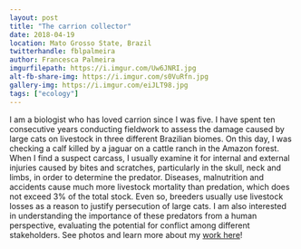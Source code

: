 ```yaml
---
layout: post
title: "The carrion collector"
date: 2018-04-19
location: Mato Grosso State, Brazil
twitterhandle: fblpalmeira
author: Francesca Palmeira
imgurfilepath: https://i.imgur.com/Uw6JNRI.jpg
alt-fb-share-img: https://i.imgur.com/s0VuRfn.jpg
gallery-img: https://i.imgur.com/eiJLT98.jpg
tags: ["ecology"]
---
```

	
	
I am a biologist who has loved carrion since I was five. I have spent ten consecutive years conducting fieldwork to assess the damage caused by large cats on livestock in three different Brazilian biomes. On this day, I was checking a calf killed by a jaguar on a cattle ranch in the Amazon forest. When I find a suspect carcass, I usually examine it for internal and external injuries caused by bites and scratches, particularly in the skull, neck and limbs, in order to determine the predator. Diseases, malnutrition and accidents cause much more livestock mortality than predation, which does not exceed 3% of the total stock. Even so, breeders usually use livestock losses as a reason to justify persecution of large cats. I am also interested in understanding the importance of these predators from a human perspective, evaluating the potential for conflict among different stakeholders. See photos and learn more about my [work here](https://www.jaguarjuruena.com/)!